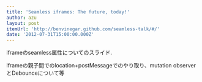 ```yaml
---
title: 'Seamless iframes: The future, today!'
author: azu
layout: post
itemUrl: 'http://benvinegar.github.com/seamless-talk/#/'
date: '2012-07-31T15:00:00.000Z'
---
```

iframeのseamless属性についてのスライド.

iframeの親子間でのlocation+postMessageでのやり取り、mutation observerとDebounceについて等
